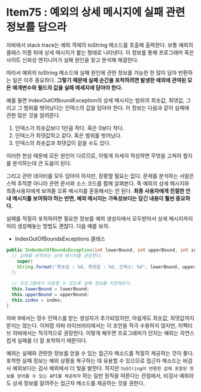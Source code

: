 # Item75 : 예외의 상세 메시지에 실패 관련 정보를 담으라

자바에서 stack trace는 예외 객체의 toString 메소드를 호출해 출력한다. 보통 예외의 클래스 이름 뒤에 상세 메시지가 붙는 형태로 나타낸다. 이 정보를 통해 프로그래머 혹은 사이트 신뢰성 엔지니어가 실패 원인을 찾고 분석해 해결한다.

따라서 예외의 toString 메소드에 실패 원인에 관한 정보를 가능한 한 많이 담아 반환하는 일은 아주 중요하다. **그렇기 때문에 실패 순간을 포착하려면 발생한 예외에 관여된 모든 매개변수와 필드의 값을 실패 메세지에 담아야 한다.**

예를 들면 IndexOutOfBoundException의 상세 메시지는 범위의 최솟값, 최댓값, 그리고 그 범위를 벗어났다는 인덱스의 값을 담아야 한다. 이 정보는 다음과 같이 실패에 관한 많은 것을 알려준다.

1. 인덱스가 최솟값보다 1만큼 작다. 혹은 0보다 작다.
2. 인덱스가 최댓값하고 같다. 혹은 범위를 벗어났다.
3. 인덱스의 최솟값과 최댓값이 같을 수도 있다.

이러한 현상 때문에 모든 원인이 다르므로, 이렇게 자세히 작성하면 무엇을 고쳐야 할지를 분석하는데 큰 도움이 된다. 

그리고 관련 데이터를 모두 담아야 하지만, 장황할 필요는 없다. 문제를 분석하는 사람은 스택 추적뿐 아니라 관련 문서와 소스 코드를 함께 살펴본다. 즉 예외의 상세 메시지와 최종사용자에게 보여줄 오류 메시지를 혼동해서는 안 된다. **최종 사용자에게 친절한 안내 메시지를 보여줘야 하는 반면, 예외 메시지는 가독성보다는 담긴 내용이 훨씬 중요하다.**

실패를 적절히 포착하려면 필요한 정보를 예외 생성자에서 모두받아서 상세 메시지까지 미리 생성해놓는 방법도 괜찮다. 다음 예를 보자.

*  IndexOutOfBoundsExceptions 클래스

```java
public IndexOutOfBoundsException(int lowerBound, int upperBound, int index) {
  // 실패를 포착하는 상세 메시지를 생성한다.
	super(
    String.format("최솟값 : %d, 최댓값 : %d, 인덱스: %d", lowerBound, upperBound, index)
  );
  
  // 프로그램에서 이용할 수 있도록 실패 정보를 저장해둔다.
  this.lowerBound = lowerBound;
  this.upperBound = upperBound;
  this.index = index;
}
```

자바 9에서는 정수 인덱스를 받는 생성자가 추가되었지만, 아쉽게도 최솟값, 최댓값까지 받지는 않는다. 이처럼 자바 라이브러리에서는 이 조언을 적극 수용하지 않지만, 이펙티브 자바에서는 적극적으로 권장한다. 이렇게 해두면 프로그래머가 던지는 예외는 자연스럽게 실패를 더 잘 포착하기 때문이다. 

예외는 실패와 관련한 정보를 얻을 수 있는 접근자 메소드를 적절히 제공하는 것이 좋다. 포착한 실패 정보는 예외 상황을 복구하는 데 유용할 수 있으므로 접근자 메소드는 비검사 예외보다는 검사 예외에서 더 빛을 발한다. 하지만 ``toString이 반환한 값에 포함된 정보를 얻어올 수 있는 API를 제공하자`` 하는 일반 원칙을 따른다는 관점에서, 비검사 예외라도 상세 정보를 알려주는 접근자 메소드를 제공하는 것을 권한다.
